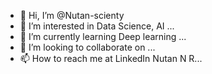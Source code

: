 - 👋 Hi, I’m @Nutan-scienty
- 👀 I’m interested in Data Science, AI ...
- 🌱 I’m currently learning Deep learning  ...
- 💞️ I’m looking to collaborate on ...
- 📫 How to reach me at LinkedIn Nutan N R...

<!---
Nutan-sci/Nutan-sci is a ✨ special ✨ repository because its `README.md` (this file) appears on your GitHub profile.
You can click the Preview link to take a look at your changes.
--->
